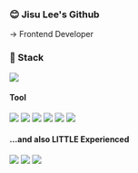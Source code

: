 ### 😊 Jisu Lee's Github
 → Frontend Developer


### 📑 Stack <br/>

<img src="https://img.shields.io/badge/React-61DAFB?style=flat-square&logo=React&logoColor=ffffff"/> 

#### Tool
<img src="https://img.shields.io/badge/Redux-764ABC?style=flat-square&logo=Redux&logoColor=ffffff"/> <img src="https://img.shields.io/badge/Axios-5A29E4?style=flat-square&logo=Axios&logoColor=ffffff"/> <img src="https://img.shields.io/badge/styled-components-DB7093?style=flat-square&logo=styled-components&logoColor=ffffff"/>
<img src="https://img.shields.io/badge/GitHub-181717?style=flat-square&logo=GitHub&logoColor=ffffff"/> <img src="https://img.shields.io/badge/AWS-232F3E?style=flat-square&logo=AWS&logoColor=ffffff"/> <img src="https://img.shields.io/badge/Vercel-000000?style=flat-square&logo=Vercel&logoColor=ffffff"/> 

#### ...and also LITTLE Experienced <br/>
<img src="https://img.shields.io/badge/JavaScript-F7DF1E?style=flat-square&logo=JavaScript&logoColor=ffffff"/> <img src="https://img.shields.io/badge/CSS3-3776AB?style=flat-square&logo=CSS3&logoColor=ffffff"/> <img src="https://img.shields.io/badge/Python-3776AB?style=flat-square&logo=React&logoColor=ffffff"/>

